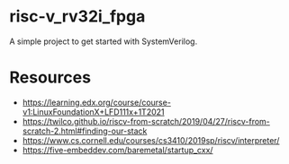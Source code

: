 # risc-v_rv32i_fpga
A simple project to get started with SystemVerilog.

# Resources
* https://learning.edx.org/course/course-v1:LinuxFoundationX+LFD111x+1T2021
* https://twilco.github.io/riscv-from-scratch/2019/04/27/riscv-from-scratch-2.html#finding-our-stack
* https://www.cs.cornell.edu/courses/cs3410/2019sp/riscv/interpreter/
* https://five-embeddev.com/baremetal/startup_cxx/

